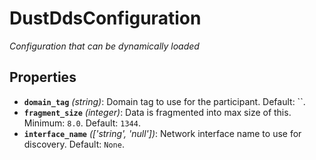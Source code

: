 # DustDdsConfiguration

*Configuration that can be dynamically loaded*

## Properties

- **`domain_tag`** *(string)*: Domain tag to use for the participant. Default: ``.
- **`fragment_size`** *(integer)*: Data is fragmented into max size of this. Minimum: `8.0`. Default: `1344`.
- **`interface_name`** *(['string', 'null'])*: Network interface name to use for discovery. Default: `None`.
